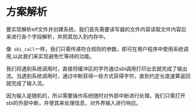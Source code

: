 # 方案解析

要实现解析elf文件并创建系统，我们首先需要读写器的文件内容读取文件内容后来进行各个字段解析，并把其加入到内存中。

像` sbi_call`一样，我们只需传递符合规则的参数，即可在用户程序中使用系统调用,以此我们来实现避免忙等待的功能。

我们将遇到系统调用时，直接将缓冲区的字符通过sbi调用打印出去就完成了输出流。当遇到系统调用时，通过中断获得一些方式获得字符，直到约定长度速算返回就完成了输入流。

因为输入是随机的，所以需要操作系统随时对外部中断进行处理。我们只需打开sbi的外部中断，并使其来处理信息，对外界输入进行响应。